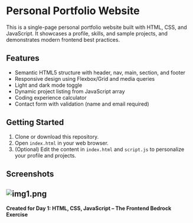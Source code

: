 # Personal Portfolio Website

This is a single-page personal portfolio website built with HTML, CSS, and JavaScript. It showcases a profile, skills, and sample projects, and demonstrates modern frontend best practices.

## Features
- Semantic HTML5 structure with header, nav, main, section, and footer
- Responsive design using Flexbox/Grid and media queries
- Light and dark mode toggle
- Dynamic project listing from JavaScript array
- Coding experience calculator
- Contact form with validation (name and email required)

## Getting Started
1. Clone or download this repository.
2. Open `index.html` in your web browser.
3. (Optional) Edit the content in `index.html` and `script.js` to personalize your profile and projects.

## Screenshots
![img1.png](/assets/image.png)
---

**Created for Day 1: HTML, CSS, JavaScript – The Frontend Bedrock Exercise** 